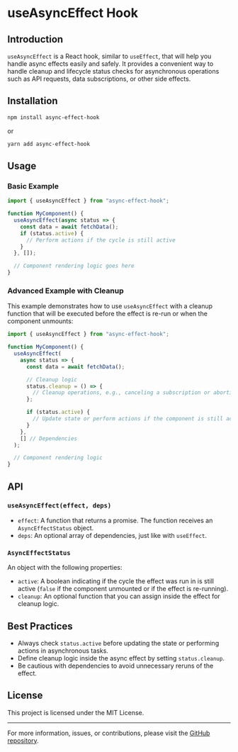 # useAsyncEffect Hook

## Introduction

`useAsyncEffect` is a React hook, similar to `useEffect`, that will help you handle async effects easily and safely. It provides a convenient way to handle cleanup and lifecycle status checks for asynchronous operations such as API requests, data subscriptions, or other side effects.

## Installation

```bash
npm install async-effect-hook
```

or

```bash
yarn add async-effect-hook
```

## Usage

### Basic Example

```jsx
import { useAsyncEffect } from "async-effect-hook";

function MyComponent() {
  useAsyncEffect(async status => {
    const data = await fetchData();
    if (status.active) {
      // Perform actions if the cycle is still active
    }
  }, []);

  // Component rendering logic goes here
}
```

### Advanced Example with Cleanup

This example demonstrates how to use `useAsyncEffect` with a cleanup function that will be executed before the effect is re-run or when the component unmounts:

```jsx
import { useAsyncEffect } from "async-effect-hook";

function MyComponent() {
  useAsyncEffect(
    async status => {
      const data = await fetchData();

      // Cleanup logic
      status.cleanup = () => {
        // Cleanup operations, e.g., canceling a subscription or aborting a fetch request
      };

      if (status.active) {
        // Update state or perform actions if the component is still active
      }
    },
    [] // Dependencies
  );

  // Component rendering logic
}
```

## API

### `useAsyncEffect(effect, deps)`

- `effect`: A function that returns a promise. The function receives an `AsyncEffectStatus` object.
- `deps`: An optional array of dependencies, just like with `useEffect`.

### `AsyncEffectStatus`

An object with the following properties:

- `active`: A boolean indicating if the cycle the effect was run in is still active (`false` if the component unmounted or if the effect is re-running).
- `cleanup`: An optional function that you can assign inside the effect for cleanup logic.

## Best Practices

- Always check `status.active` before updating the state or performing actions in asynchronous tasks.
- Define cleanup logic inside the async effect by setting `status.cleanup`.
- Be cautious with dependencies to avoid unnecessary reruns of the effect.

## License

This project is licensed under the MIT License.

---

For more information, issues, or contributions, please visit the [GitHub repository](https://github.com/strblr/async-effect-hook).
